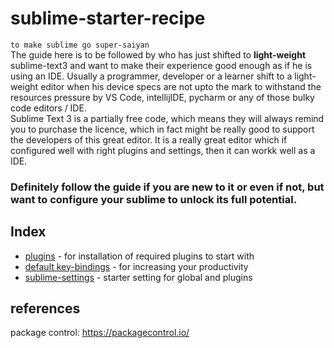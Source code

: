 # sublime-starter-recipe
`to make sublime go super-saiyan`<br>
The guide here is to be followed by who has just shifted to **light-weight** sublime-text3 and want to make their experience good enough as if he is using an IDE. Usually a programmer, developer or a learner shift to a light-weight editor when his device specs are not upto the mark to withstand the resources pressure by VS Code, intellijIDE, pycharm or any of those bulky code editors / IDE.<br>
Sublime Text 3 is a partially free code, which means they will always remind you to purchase the licence, which in fact might be really good to support the developers of this great editor. It is a really great editor which if configured well with right plugins and settings, then it can workk well as a IDE.<br>

### Definitely follow the guide if you are new to it or even if not, but want to configure your sublime to unlock its full potential.

## Index
- [plugins](./Plugins.md) - for installation of required plugins to start with
- [default key-bindings](./KeyBindings.md) - for increasing your productivity
- [sublime-settings](./settings.md) - starter setting for global and plugins

## references
package control: https://packagecontrol.io/
